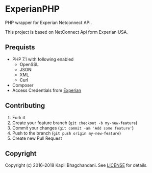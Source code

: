 # ExperianPHP
PHP wrapper for Experian Netconnect API.

This project is based on NetConnect Api form Experian USA.

## Prequists
* PHP 7.1 with following enabled
	* OpenSSL
	* JSON
	* XML
	* Curl
* Composer
* Access Credentials from [Experian](https://www.experian.com/connect/api/#contact)

## Contributing

1. Fork it
2. Create your feature branch (`git checkout -b my-new-feature`)
3. Commit your changes (`git commit -am 'Add some feature'`)
4. Push to the branch (`git push origin my-new-feature`)
5. Create new Pull Request

## Copyright

Copyright (c) 2016-2018 Kapil Bhagchandani.
See [LICENSE][] for details.

[license]: LICENSE.txt